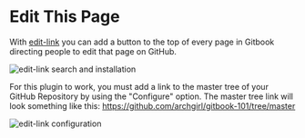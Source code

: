 # Edit This Page

With [edit-link](https://plugins.gitbook.com/plugin/edit-link) you can add a button to the top of every page in Gitbook directing people to edit that page on GitHub.

![edit-link search and installation](/images/plugins-editlink.png)

For this plugin to work, you must add a link to the master tree of your GitHub Repository by using the "Configure" option. The master tree link will look something like this: 
 https://github.com/archgirl/gitbook-101/tree/master

![edit-link configuration](/images/plugins-editlink-config.png)





